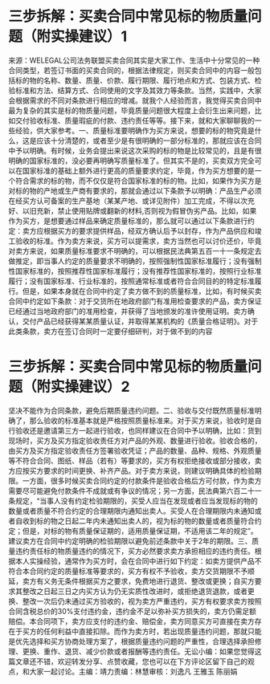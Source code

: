# 三步拆解：买卖合同中常见标的物质量问题（附实操建议）1

来源：WELEGAL公司法务联盟买卖合同其实是大家工作、生活中十分常见的一种合同类型，若签订书面的买卖合同的，根据法律规定，则买卖合同中的内容一般包括标的物的名称、数量、质量、价款、履行期限、履行地点和方式、包装方式、检验标准和方法、结算方式、合同使用的文字及其效力等条款。当然，实践中，大家会根据需求的不同对条款进行相应的增减。就我个人经验而言，我觉得买卖合同中最为复杂的其实是标的物质量问题，毕竟质量问题很大程度上会衍生出来问题，比如交付验收标准、质量瑕疵的付款、违约责任等等。接下来，就和大家聊聊我的一些经验，供大家参考。一、质量标准要明确作为买方来说，想要的标的物究竟是什么，这是应该十分清楚的，或者至少是有很明确的一部分标准的，那就应该在合同中予以明确。有时候，业务会提出来说这次采购的标的物是比较常见的，且是有很明确的国家标准的，没必要再明确写质量标准了。但其实不是的，买卖双方完全可以在国家标准的基础上额外进行更高的质量要求约定，毕竟，作为买方想要的是一个符合需求的标的物，而不仅仅是符合国家标准的标的物。比如，如果作为买方是对标的物的产地或生产商有要求的，那就会通过以下条款予以明确：产品生产必须在经买方认可备案的生产基地（某某产地、或详见附件）加工完成，不得以次充好、以旧充新，禁止使用贴牌或翻新的材料,否则视为假冒伪劣产品。比如，如果作为买方，是想要通过样品来确定质量标准的，那么就可以通过以下条款进行约定：卖方应根据买方的要求提供样品，经双方确认后予以封存，作为产品供应和竣工验收的标准。作为卖方来说，买方可以提需求，卖方当然也可以讨价还价，毕竟对卖方来说，如果质量标准要求不明确的，可以根据民法典第五百一十一条规定去做推定，即当事人约定的质量要求不明确的，按照强制性国家标准履行；没有强制性国家标准的，按照推荐性国家标准履行；没有推荐性国家标准的，按照行业标准履行；没有国家标准、行业标准的，按照通常标准或者符合合同目的的特定标准履行。但是，如果本身就在合同中约定了卖方做不到的质量标准，比如，有时候买卖合同中约定如下条款：对于交货所在地政府部门有准用检查要求的产品，卖方保证已经通过当地政府部门的准用检查，并获得了当地颁发的准许使用证明。卖方确认，交付产品已经获得某某质量认证，并取得某某机构的《质量合格证明》。对于此类条款，卖方在签订合同时一定要仔细研判，对于做不到的内容

# 三步拆解：买卖合同中常见标的物质量问题（附实操建议）2

坚决不能作为合同条款，避免后期质量违约问题。二、验收与交付既然质量标准明确了，那么验收的标准基本就是严格按照质量标准来。对于买方来说，验收时是自行验收还是邀请第三方一起进行验收，也同样建议在合同中予以明确，比如：货到现场时，买方及买方指定验收责任方对产品的外观、数量进行验收。验收合格的，由买方及买方指定验收责任方签署验收凭证；产品的数量、品种、规格、外观质量等不符合合同、图纸、样品（若有）等要求的，买方有权拒绝接收或部分接收，卖方应按买方要求的时间更换、补齐产品。对于卖方来说，则建议明确具体的检验期限。一方面，很多时候买卖合同约定的付款条件是验收合格后方可付款，作为卖方需要尽可能避免付款条件不成就或有争议的情况；另一方面，民法典第六百二十一条规定，“当事人没有约定检验期限的，买受人应当在发现或者应当发现标的物的数量或者质量不符合约定的合理期限内通知出卖人。买受人在合理期限内未通知或者自收到标的物之日起二年内未通知出卖人的，视为标的物的数量或者质量符合约定；但是，对标的物有质量保证期的，适用质量保证期，不适用该二年的规定”。建议卖方在合同中约定明确的检验期限以避免前述条款中关于2年的期限。三、质量违约责任标的物质量违约的情况下，买方必然要求卖方承担相应的违约责任。根据本人实操经验，通常作为买方时，会在合同中进行如下约定：如卖方提供产品不符合本合同约定的质量标准等要求的，买方有权不予验收，卖方交货期限不予顺延，卖方有义务无条件根据买方之要求，免费地进行退货、整改或更换；自买方要求其整改之日起三日之内买方认为仍无实质性改进时，或拒绝退货退款，或者更换、整改一次后仍未通过买方验收的，视为卖方严重违约，买方有权要求卖方按照合同含税总价的30%支付违约金，违约金不足以弥补买方损失的，卖方仍需足额赔偿。本合同项下，卖方应支付的违约金、赔偿金，卖方同意买方可直接在卖方存在于买方的任何利益中直接扣除。而作为卖方时，若出现质量违约问题，那就只能是优先选择和买方协商处理方案了，根据质量违约问题的严重性，合理选择承担修理、更换、重作、退货、减少价款或者报酬等违约责任。无讼小编：如果您觉得这篇文章还不错，欢迎转发分享、点赞收藏，您也可以在下方评论区留下自己的观点，和大家一起讨论。主编：靖力责编：林慧审核：刘逸凡 王雅玉 陈丽娟

